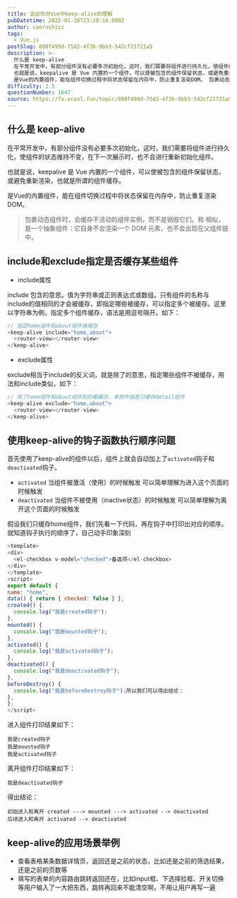 ```yaml
---
title: 谈谈你对Vue中keep-alive的理解
pubDatetime: 2022-01-16T23:28:16.000Z
author: caorushizi
tags:
  - Vue.js
postSlug: 800f499d-75d2-4f3b-9bb3-542cf21721a5
description: >-
  什么是 keep-alive
  在平常开发中，有部分组件没有必要多次初始化，这时，我们需要将组件进行持久化，使组件的状态维持不变，在下一次展示时，也不会进行重新初始化组件。
  也就是说，keepalive 是 Vue 内置的一个组件，可以使被包含的组件保留状态，或避免重新渲染，也就是所谓的组件缓存。
  是Vue的内置组件，能在组件切换过程中将状态保留在内存中，防止重复渲染DOM。 包裹动态组件时，会缓存
difficulty: 2.5
questionNumber: 1647
source: https://fe.ecool.fun/topic/800f499d-75d2-4f3b-9bb3-542cf21721a5
---
```


## 什么是 keep-alive

在平常开发中，有部分组件没有必要多次初始化，这时，我们需要将组件进行持久化，使组件的状态维持不变，在下一次展示时，也不会进行重新初始化组件。

也就是说，keepalive 是 Vue 内置的一个组件，可以使被包含的组件保留状态，或避免重新渲染，也就是所谓的组件缓存。

<keep-alive>是Vue的内置组件，能在组件切换过程中将状态保留在内存中，防止重复渲染DOM。

> <keep-alive> 包裹动态组件时，会缓存不活动的组件实例，而不是销毁它们。和 <transition> 相似，<keep-alive> 是一个抽象组件：它自身不会渲染一个 DOM 元素，也不会出现在父组件链中。

## include和exclude指定是否缓存某些组件

- include属性

include 包含的意思。值为字符串或正则表达式或数组。只有组件的名称与include的值相同的才会被缓存，即指定哪些被缓存，可以指定多个被缓存。这里以字符串为例，指定多个组件缓存，语法是用逗号隔开。如下：

```js
// 指定home组件和about组件被缓存
<keep-alive include="home,about">
  <router-view></router-view>
</keep-alive>
```

- exclude属性

exclude相当于include的反义词，就是除了的意思，指定哪些组件不被缓存，用法和include类似，如下：

```js
// 除了home组件和about组件别的都缓存，本例中就是只缓存detail组件
<keep-alive exclude="home,about">
  <router-view></router-view>
</keep-alive>
```

## 使用keep-alive的钩子函数执行顺序问题

首先使用了keep-alive的组件以后，组件上就会自动加上了`activated`钩子和`deactivated`钩子。

- `activated` 当组件被激活（使用）的时候触发 可以简单理解为进入这个页面的时候触发
- `deactivated` 当组件不被使用（inactive状态）的时候触发 可以简单理解为离开这个页面的时候触发

假设我们只缓存home组件，我们先看一下代码，再在钩子中打印出对应的顺序。就知道钩子执行的顺序了，自己动手印象深刻

```js
<template>
<div>
  <el-checkbox v-model="checked">备选项</el-checkbox>
</div>
</template>
<script>
export default {
name: "home",
data() { return { checked: false } },
created() {
  console.log("我是created钩子");
},
mounted() {
  console.log("我是mounted钩子");
},
activated() {
  console.log("我是activated钩子");
},
deactivated() {
  console.log("我是deactivated钩子");
},
beforeDestroy() {
  console.log("我是beforeDestroy钩子");所以我们可以得出结论：
},
};
</script>
```

进入组件打印结果如下：

```
我是created钩子
我是mounted钩子
我是activated钩子
```

离开组件打印结果如下：

```
我是deactivated钩子
```

得出结论：

```
初始进入和离开 created ---> mounted ---> activated --> deactivated
后续进入和离开 activated --> deactivated
```

## keep-alive的应用场景举例

- 查看表格某条数据详情页，返回还是之前的状态，比如还是之前的筛选结果，还是之前的页数等
- 填写的表单的内容路由跳转返回还在，比如input框、下选择拉框、开关切换等用户输入了一大把东西，跳转再回来不能清空啊，不用让用户再写一遍
